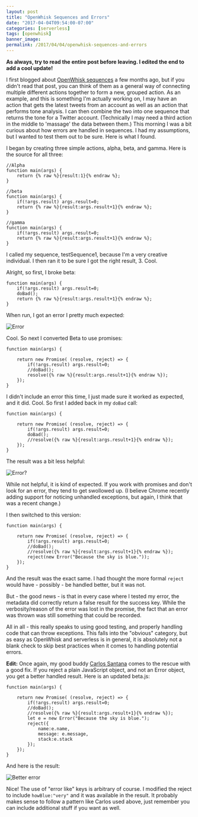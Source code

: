 ```yaml
---
layout: post
title: "OpenWhisk Sequences and Errors"
date: "2017-04-04T09:54:00-07:00"
categories: [serverless]
tags: [openwhisk]
banner_image: 
permalink: /2017/04/04/openwhisk-sequences-and-errors
---
```


<strong>As always, try to read the entire post before leaving. I edited the end to add a cool update!</strong>

I first blogged about [OpenWhisk sequences](https://www.raymondcamden.com/2017/01/06/an-example-of-an-openwhisk-sequence) a few months ago, but if you didn't read that post, you can think of them as a general way of connecting multiple different actions together to form a new, grouped action. As an example, and this is something I'm actually working on, I may have an action that gets the latest tweets from an account as well as an action that performs tone analysis. I can then combine the two into one sequence that returns the tone for a Twitter account. (Technically I may need a third action in the middle to 'massage' the data between them.) This morning I was a bit curious about how errors are handled in sequences. I had my assumptions, but I wanted to test them out to be sure. Here is what I found.

I began by creating three simple actions, alpha, beta, and gamma. Here is the source for all three:

<pre><code class="language-javascript">//Alpha
function main(args) {
	return {% raw %}{result:1}{% endraw %};
}

//beta
function main(args) {
	if(!args.result) args.result=0; 
	return {% raw %}{result:args.result+1}{% endraw %};
}

//gamma
function main(args) {
	if(!args.result) args.result=0; 
	return {% raw %}{result:args.result+1}{% endraw %};
}
</code></pre>

I called my sequence, testSequence1, because I'm a very creative individual. I then ran it to be sure I got the right result, 3. Cool. 

Alright, so first, I broke beta:

<pre><code class="language-javascript">function main(args) {
	if(!args.result) args.result=0; 
	doBad();
	return {% raw %}{result:args.result+1}{% endraw %};
}
</code></pre>

When run, I got an error I pretty much expected:

![Error](https://static.raymondcamden.com/images/2017/4/ows1.png)

Cool. So next I converted Beta to use promises:

<pre><code class="language-javascript">function main(args) {

	return new Promise( (resolve, reject) =&gt; {
		if(!args.result) args.result=0; 
		//doBad();
		resolve({% raw %}{result:args.result+1}{% endraw %});
	});
}
</code></pre>

I didn't include an error this time, I just made sure it worked as expected, and it did. Cool. So first I added back in my `doBad` call:

<pre><code class="language-javascript">function main(args) {

	return new Promise( (resolve, reject) =&gt; {
		if(!args.result) args.result=0; 
		doBad();
		//resolve({% raw %}{result:args.result+1}{% endraw %});
	});
}
</code></pre>

The result was a bit less helpful:

![Error?](https://static.raymondcamden.com/images/2017/4/ows2.png)

While not helpful, it is kind of expected. If you work with promises and don't look for an error, they tend to get swollowed up. (I believe Chrome recently adding support for noticing unhandled exceptions, but again, I think that was a recent change.)

I then switched to this version:

<pre><code class="language-javascript">function main(args) {

	return new Promise( (resolve, reject) =&gt; {
		if(!args.result) args.result=0; 
		//doBad();
		//resolve({% raw %}{result:args.result+1}{% endraw %});
		reject(new Error("Because the sky is blue."));
	});
}
</code></pre>

And the result was the exact same. I had thought the more formal `reject` would have - possibly - be handled better, but it was not.

But - the good news - is that in every case where I tested my error, the metadata did correctly return a false result for the success key. While the verbosity/reason of the error was lost in the promise, the fact that an error was thrown was still something that could be recorded. 

All in all - this really speaks to using good testing, and properly handling code that can throw exceptions. This falls into the "obvious" category, but as easy as OpenWhisk and serverless is in general, it is absolutely not a blank check to skip best practices when it comes to handling potential errors.

<strong>Edit:</strong> Once again, my good buddy [Carlos Santana](https://twitter.com/csantanapr) comes to the rescue with a good fix. If you reject a plain JavaScript object, and not an Error object, you get a better handled result. Here is an updated beta.js:

<pre><code class="language-javascript">function main(args) {

	return new Promise( (resolve, reject) =&gt; {
		if(!args.result) args.result=0; 
		//doBad();
		//resolve({% raw %}{result:args.result+1}{% endraw %});
		let e = new Error("Because the sky is blue.");
		reject({
			name:e.name,
			message: e.message,
			stack:e.stack
		});
	});
}
</code></pre>

And here is the result:

![Better error](https://static.raymondcamden.com/images/2017/4/ows3.png)

Nice! The use of "error like" keys is arbitrary of course. I modified the reject to include `howBlue:"very"` and it was available in the result. It probably makes sense to follow a pattern like Carlos used above, just remember you can include additional stuff if you want as well.